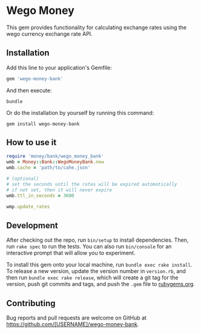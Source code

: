 # Wego Money

This gem provides functionality for calculating exchange rates using the wego currency exchange rate API.

## Installation

Add this line to your application's Gemfile:

~~~ ruby
gem 'wego-money-bank'
~~~

And then execute:

~~~
bundle
~~~

Or do the installation by yourself by running this command:

~~~
gem install wego-money-bank
~~~

## How to use it

~~~ ruby
require 'money/bank/wego_money_bank'
wmb = Money::Bank::WegoMoneyBank.new
wmb.cache = 'path/to/cahe.json'

# (optional)
# set the seconds until the rates will be expired automatically
# if not set, then it will never expire
wmb.ttl_in_seconds = 3600

wmp.update_rates
~~~

## Development

After checking out the repo, run `bin/setup` to install dependencies. Then, run `rake spec` to run the tests. You can also run `bin/console` for an interactive prompt that will allow you to experiment.

To install this gem onto your local machine, run `bundle exec rake install`. To release a new version, update the version number in `version.rb`, and then run `bundle exec rake release`, which will create a git tag for the version, push git commits and tags, and push the `.gem` file to [rubygems.org](https://rubygems.org).

## Contributing

Bug reports and pull requests are welcome on GitHub at https://github.com/[USERNAME]/wego-money-bank.

